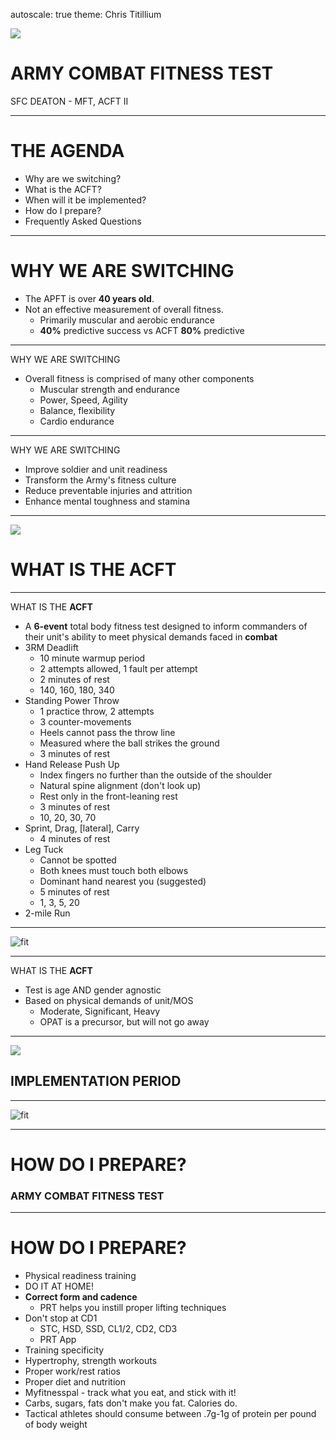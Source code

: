 autoscale: true
theme: Chris Titillium

![](winters.jpg)

# ARMY **COMBAT FITNESS** TEST

SFC DEATON - MFT, ACFT II

---

# THE AGENDA

- Why are we switching?
- What is the ACFT?
- When will it be implemented?
- How do I prepare?
- Frequently Asked Questions

---

# WHY WE ARE SWITCHING

- The APFT is over **40 years old**.
- Not an effective measurement of overall fitness.
  - Primarily muscular and aerobic endurance
  - **40%** predictive success vs ACFT **80%** predictive

---

WHY WE ARE SWITCHING

- Overall fitness is comprised of many other components
  - Muscular strength and endurance
  - Power, Speed, Agility
  - Balance, flexibility
  - Cardio endurance

---

WHY WE ARE SWITCHING

- Improve soldier and unit readiness
- Transform the Army's fitness culture
- Reduce preventable injuries and attrition
- Enhance mental toughness and stamina


---

![](kettle.jpg)

# WHAT IS THE **ACFT**

---

WHAT IS THE **ACFT**

- A **6-event** total body fitness test designed to inform commanders of their unit's ability to meet physical demands faced in **combat**
 - 3RM Deadlift
   - 10 minute warmup period
   - 2 attempts allowed, 1 fault per attempt
   - 2 minutes of rest
   - 140, 160, 180, 340
 - Standing Power Throw
   - 1 practice throw, 2 attempts
   - 3 counter-movements
   - Heels cannot pass the throw line
   - Measured where the ball strikes the ground
   - 3 minutes of rest
 - Hand Release Push Up
   - Index fingers no further than the outside of the shoulder
   - Natural spine alignment (don't look up)
   - Rest only in the front-leaning rest
   - 3 minutes of rest
   - 10, 20, 30, 70
 - Sprint, Drag, [lateral], Carry
   - 4 minutes of rest
 - Leg Tuck
   - Cannot be spotted
   - Both knees must touch both elbows
   - Dominant hand nearest you (suggested)
   - 5 minutes of rest
   - 1, 3, 5, 20
 - 2-mile Run

---

![fit](events.jpg)

---

WHAT IS THE **ACFT**

- Test is age AND gender agnostic
- Based on physical demands of unit/MOS
  - Moderate, Significant, Heavy
  - OPAT is a precursor, but will not go away

---

![](kettle.jpg)

## IMPLEMENTATION PERIOD

---

![fit](timeline.png)

---

# HOW DO I **PREPARE**?
### ARMY COMBAT FITNESS TEST

---

# HOW DO I PREPARE?

- Physical readiness training
 - DO IT AT HOME!
 - **Correct form and cadence**
   - PRT helps you instill proper lifting techniques
 - Don't stop at CD1
   - STC, HSD, SSD, CL1/2, CD2, CD3
   - PRT App
- Training specificity
 - Hypertrophy, strength workouts
 - Proper work/rest ratios
- Proper diet and nutrition
 - Myfitnesspal - track what you eat, and stick with it!
 - Carbs, sugars, fats don't make you fat. Calories do.
 - Tactical athletes should consume between .7g-1g of protein per pound of body weight
